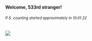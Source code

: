 #### Welcome, 533rd stranger!

###### <sup>P.S. counting started approximately in 10.01.22</sup>

<img src="https://kraftwerk28.pp.ua/vcnt.png"></img>
